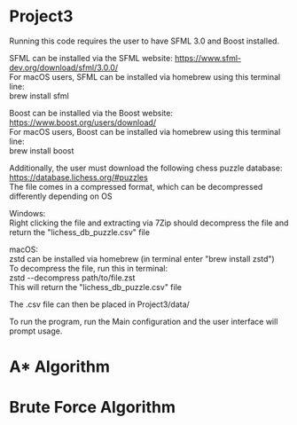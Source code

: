 # Project3
Running this code requires the user to have SFML 3.0 and Boost installed.

SFML can be installed via the SFML website:
https://www.sfml-dev.org/download/sfml/3.0.0/   
For macOS users, SFML can be installed via homebrew using this terminal line:   
brew install sfml

Boost can be installed via the Boost website:
https://www.boost.org/users/download/   
For macOS users, Boost can be installed via homebrew using this terminal line:  
brew install boost

Additionally, the user must download the following chess puzzle database: https://database.lichess.org/#puzzles     
The file comes in a compressed format, which can be decompressed differently depending on OS


Windows:    
Right clicking the file and extracting via 7Zip should decompress the file and return the "lichess_db_puzzle.csv" file

macOS:  
zstd can be installed via homebrew (in terminal enter "brew install zstd")   
To decompress the file, run this in terminal:   
zstd --decompress path/to/file.zst  
This will return the "lichess_db_puzzle.csv" file

The .csv file can then be placed in Project3/data/

To run the program, run the Main configuration and the user interface will prompt usage.

# A* Algorithm


# Brute Force Algorithm
